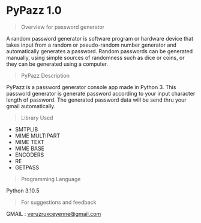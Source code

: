 # PyPazz 1.0

 > Overview for password generator

  A random password generator is software program or hardware device that takes input from a random or pseudo-random number generator and automatically generates a password. Random passwords can be generated manually, using simple sources of randomness such as dice or coins, or they can be generated using a computer.


> PyPazz Description
  
  PyPazz is a password generator console app made in Python 3. This password generator is generate password according to your input character length of password. The generated password data will be send thru your gmail automatically.


> Library Used

- SMTPLIB
- MIME MULTIPART
- MIME TEXT
- MIME BASE
- ENCODERS
- RE
- GETPASS


> Programming Language

Python 3.10.5


> For suggestions and feedback

GMAIL : veruzruxceyenne@gmail.com

 



